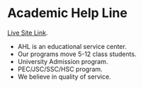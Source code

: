 # Academic Help Line

[Live Site Link](https://ahl-ph.netlify.app/).

* AHL is an educational service center.
* Our programs move 5-12 class students.
* University Admission program.
* PEC/JSC/SSC/HSC program.
* We believe in quality of service.